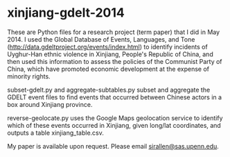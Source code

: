# xinjiang-gdelt-2014

These are Python files for a research project (term paper) that I did in May 2014. I used the Global Database of Events, Languages, and Tone (http://data.gdeltproject.org/events/index.html) to identify incidents of Uyghur-Han ethnic violence in Xinjiang, People's Republic of China, and then used this information to assess the policies of the Communist Party of China, which have promoted economic development at the expense of minority rights.

subset-gdelt.py and aggregate-subtables.py subset and aggregate the GDELT event files to find events that occurred between Chinese actors in a box around Xinjiang province.

reverse-geolocate.py uses the Google Maps geolocation service to identify which of these events occurred in Xinjiang, given long/lat coordinates, and outputs a table xinjiang_table.csv.

My paper is available upon request. Please email sirallen@sas.upenn.edu.

